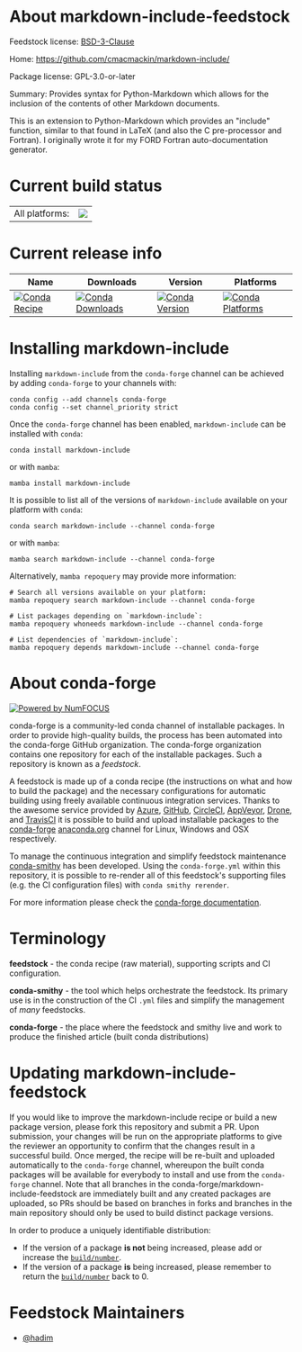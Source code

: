 About markdown-include-feedstock
================================

Feedstock license: [BSD-3-Clause](https://github.com/conda-forge/markdown-include-feedstock/blob/main/LICENSE.txt)

Home: https://github.com/cmacmackin/markdown-include/

Package license: GPL-3.0-or-later

Summary: Provides syntax for Python-Markdown which allows for the inclusion of the contents of other Markdown documents.

This is an extension to Python-Markdown which provides an "include" function,
similar to that found in LaTeX (and also the C pre-processor and Fortran). I
originally wrote it for my FORD Fortran auto-documentation generator.


Current build status
====================


<table><tr><td>All platforms:</td>
    <td>
      <a href="https://dev.azure.com/conda-forge/feedstock-builds/_build/latest?definitionId=11042&branchName=main">
        <img src="https://dev.azure.com/conda-forge/feedstock-builds/_apis/build/status/markdown-include-feedstock?branchName=main">
      </a>
    </td>
  </tr>
</table>

Current release info
====================

| Name | Downloads | Version | Platforms |
| --- | --- | --- | --- |
| [![Conda Recipe](https://img.shields.io/badge/recipe-markdown--include-green.svg)](https://anaconda.org/conda-forge/markdown-include) | [![Conda Downloads](https://img.shields.io/conda/dn/conda-forge/markdown-include.svg)](https://anaconda.org/conda-forge/markdown-include) | [![Conda Version](https://img.shields.io/conda/vn/conda-forge/markdown-include.svg)](https://anaconda.org/conda-forge/markdown-include) | [![Conda Platforms](https://img.shields.io/conda/pn/conda-forge/markdown-include.svg)](https://anaconda.org/conda-forge/markdown-include) |

Installing markdown-include
===========================

Installing `markdown-include` from the `conda-forge` channel can be achieved by adding `conda-forge` to your channels with:

```
conda config --add channels conda-forge
conda config --set channel_priority strict
```

Once the `conda-forge` channel has been enabled, `markdown-include` can be installed with `conda`:

```
conda install markdown-include
```

or with `mamba`:

```
mamba install markdown-include
```

It is possible to list all of the versions of `markdown-include` available on your platform with `conda`:

```
conda search markdown-include --channel conda-forge
```

or with `mamba`:

```
mamba search markdown-include --channel conda-forge
```

Alternatively, `mamba repoquery` may provide more information:

```
# Search all versions available on your platform:
mamba repoquery search markdown-include --channel conda-forge

# List packages depending on `markdown-include`:
mamba repoquery whoneeds markdown-include --channel conda-forge

# List dependencies of `markdown-include`:
mamba repoquery depends markdown-include --channel conda-forge
```


About conda-forge
=================

[![Powered by
NumFOCUS](https://img.shields.io/badge/powered%20by-NumFOCUS-orange.svg?style=flat&colorA=E1523D&colorB=007D8A)](https://numfocus.org)

conda-forge is a community-led conda channel of installable packages.
In order to provide high-quality builds, the process has been automated into the
conda-forge GitHub organization. The conda-forge organization contains one repository
for each of the installable packages. Such a repository is known as a *feedstock*.

A feedstock is made up of a conda recipe (the instructions on what and how to build
the package) and the necessary configurations for automatic building using freely
available continuous integration services. Thanks to the awesome service provided by
[Azure](https://azure.microsoft.com/en-us/services/devops/), [GitHub](https://github.com/),
[CircleCI](https://circleci.com/), [AppVeyor](https://www.appveyor.com/),
[Drone](https://cloud.drone.io/welcome), and [TravisCI](https://travis-ci.com/)
it is possible to build and upload installable packages to the
[conda-forge](https://anaconda.org/conda-forge) [anaconda.org](https://anaconda.org/)
channel for Linux, Windows and OSX respectively.

To manage the continuous integration and simplify feedstock maintenance
[conda-smithy](https://github.com/conda-forge/conda-smithy) has been developed.
Using the ``conda-forge.yml`` within this repository, it is possible to re-render all of
this feedstock's supporting files (e.g. the CI configuration files) with ``conda smithy rerender``.

For more information please check the [conda-forge documentation](https://conda-forge.org/docs/).

Terminology
===========

**feedstock** - the conda recipe (raw material), supporting scripts and CI configuration.

**conda-smithy** - the tool which helps orchestrate the feedstock.
                   Its primary use is in the construction of the CI ``.yml`` files
                   and simplify the management of *many* feedstocks.

**conda-forge** - the place where the feedstock and smithy live and work to
                  produce the finished article (built conda distributions)


Updating markdown-include-feedstock
===================================

If you would like to improve the markdown-include recipe or build a new
package version, please fork this repository and submit a PR. Upon submission,
your changes will be run on the appropriate platforms to give the reviewer an
opportunity to confirm that the changes result in a successful build. Once
merged, the recipe will be re-built and uploaded automatically to the
`conda-forge` channel, whereupon the built conda packages will be available for
everybody to install and use from the `conda-forge` channel.
Note that all branches in the conda-forge/markdown-include-feedstock are
immediately built and any created packages are uploaded, so PRs should be based
on branches in forks and branches in the main repository should only be used to
build distinct package versions.

In order to produce a uniquely identifiable distribution:
 * If the version of a package **is not** being increased, please add or increase
   the [``build/number``](https://docs.conda.io/projects/conda-build/en/latest/resources/define-metadata.html#build-number-and-string).
 * If the version of a package **is** being increased, please remember to return
   the [``build/number``](https://docs.conda.io/projects/conda-build/en/latest/resources/define-metadata.html#build-number-and-string)
   back to 0.

Feedstock Maintainers
=====================

* [@hadim](https://github.com/hadim/)

